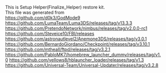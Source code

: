 This is Setup Helper(Finalize_Helper) restore kit.                                                                                                                                   
This file was generated from                                                                                                                                                         
https://github.com/d0k3/GodMode9                                                                                                                                                     
https://github.com/LumaTeam/Luma3DS/releases/tag/v13.3.3
https://github.com/PretendoNetwork/nimbus/releases/tag/v2.0.0-rc1
https://github.com/Steveice10/FBI/releases
https://github.com/astronautlevel2/Anemone3DS/releases/tag/v3.0.1
https://github.com/BernardoGiordano/Checkpoint/releases/tag/v3.10.1
https://github.com/mtheall/ftpd/releases/tag/v3.2.1
https://github.com/PabloMK7/homebrew_launcher_dummy/releases/tag/v1.0
https://github.com/yellows8/hblauncher_loader/releases/tag/v1.3
https://github.com/Universal-Team/Universal-Updater/releases/tag/v3.2.8
